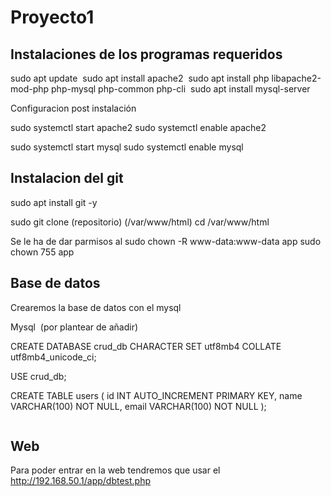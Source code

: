 # Proyecto1

## Instalaciones de los programas requeridos

sudo apt update
<img>
sudo apt install apache2
<img>
sudo apt install php libapache2-mod-php php-mysql php-common php-cli
<img>
sudo apt install mysql-server
<img>

Configuracion post instalación

sudo systemctl start apache2
sudo systemctl enable apache2
<img>

sudo systemctl start mysql
sudo systemctl enable mysql
<img>

## Instalacion del git

sudo apt install git -y
<img>

sudo git clone (repositorio) (/var/www/html)
cd /var/www/html
<img>

Se le ha de dar parmisos al 
sudo chown -R www-data:www-data app
sudo chown 755 app
<img>

## Base de datos

Crearemos la base de datos con el mysql

Mysql
<img> (por plantear de añadir)

CREATE DATABASE crud_db CHARACTER SET utf8mb4 COLLATE utf8mb4_unicode_ci;

USE crud_db;

CREATE TABLE users (
    id INT AUTO_INCREMENT PRIMARY KEY,
    name VARCHAR(100) NOT NULL,
    email VARCHAR(100) NOT NULL
);

<img>

## Web
Para poder entrar en la web tendremos que usar el 
http://192.168.50.1/app/dbtest.php
<img>
